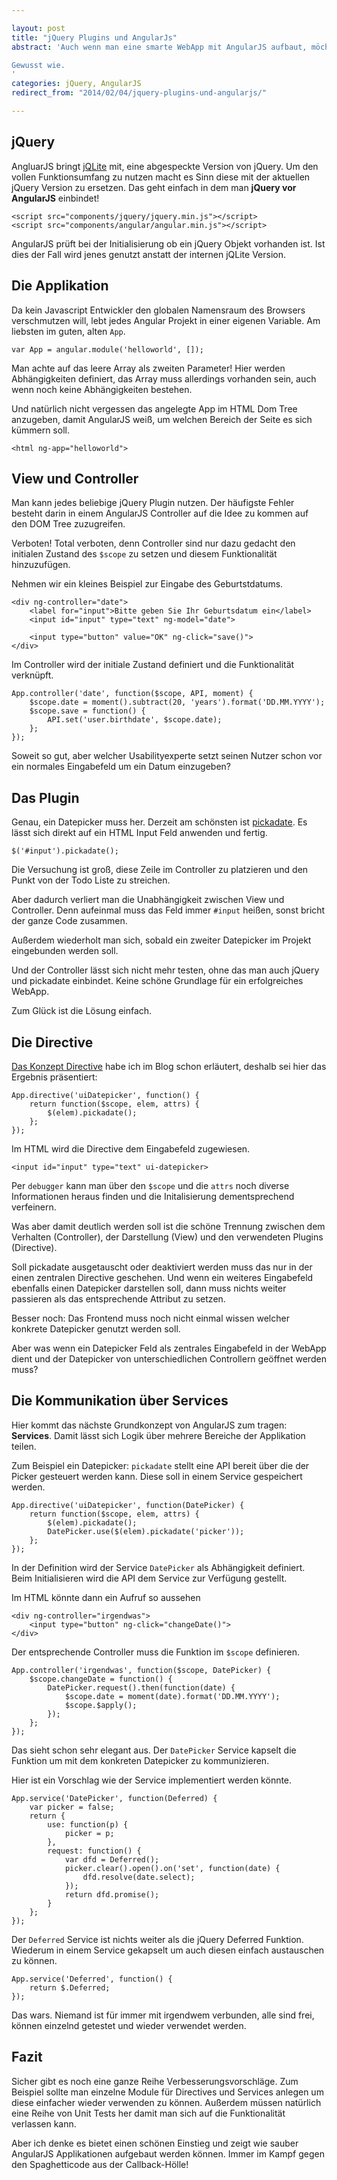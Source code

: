 ```yaml
---

layout: post
title: "jQuery Plugins und AngularJs"
abstract: 'Auch wenn man eine smarte WebApp mit AngularJS aufbaut, möchte man nicht auf den reichen Funktionsumfang und die tollen Plugins von jQuery verzichten. Muss man zum Glück auch nicht, da die beiden Frameworks großartig zusammenarbeiten.
Gewusst wie.
'
categories: jQuery, AngularJS
redirect_from: "2014/02/04/jquery-plugins-und-angularjs/"

---
```





## jQuery

AngluarJS bringt [jQLite](https://code.google.com/p/jqlite/) mit, eine abgespeckte Version von jQuery. Um den vollen Funktionsumfang zu nutzen macht es Sinn diese mit der aktuellen jQuery Version zu ersetzen. Das geht einfach in dem man **jQuery vor AngularJS** einbindet!

	<script src="components/jquery/jquery.min.js"></script>
	<script src="components/angular/angular.min.js"></script>

AngularJS prüft bei der Initialisierung ob ein jQuery Objekt vorhanden ist. Ist dies der Fall wird jenes genutzt anstatt der internen jQLite Version.


## Die Applikation

Da kein Javascript Entwickler den globalen Namensraum des Browsers verschmutzen will, lebt jedes Angular Projekt in einer eigenen Variable. Am liebsten im guten, alten `App`.

	var App = angular.module('helloworld', []);

Man achte auf das leere Array als zweiten Parameter! Hier werden Abhängigkeiten definiert, das Array muss allerdings vorhanden sein, auch wenn noch keine Abhängigkeiten bestehen.

Und natürlich nicht vergessen das angelegte App im HTML Dom Tree anzugeben, damit AngularJS weiß, um welchen Bereich der Seite es sich kümmern soll.

	<html ng-app="helloworld">


## View und Controller

Man kann jedes beliebige jQuery Plugin nutzen. Der häufigste Fehler besteht darin in einem AngularJS Controller auf die Idee zu kommen auf den DOM Tree zuzugreifen.

Verboten! Total verboten, denn Controller sind nur dazu gedacht den initialen Zustand des `$scope` zu setzen und diesem Funktionalität hinzuzufügen.

Nehmen wir ein kleines Beispiel zur Eingabe des Geburtstdatums.

	<div ng-controller="date">
		<label for="input">Bitte geben Sie Ihr Geburtsdatum ein</label>
		<input id="input" type="text" ng-model="date">

		<input type="button" value="OK" ng-click="save()">
	</div>

Im Controller wird der initiale Zustand definiert und die Funktionalität verknüpft.

	App.controller('date', function($scope, API, moment) {
		$scope.date = moment().subtract(20, 'years').format('DD.MM.YYYY');
		$scope.save = function() {
			API.set('user.birthdate', $scope.date);
		};
	});

Soweit so gut, aber welcher Usabilityexperte setzt seinen Nutzer schon vor ein normales Eingabefeld um ein Datum einzugeben? 


## Das Plugin

Genau, ein Datepicker muss her. Derzeit am schönsten ist [pickadate](http://amsul.ca/pickadate.js/). Es lässt sich direkt auf ein HTML Input Feld anwenden und fertig.

	$('#input').pickadate();

Die Versuchung ist groß, diese Zeile im Controller zu platzieren und den Punkt von der Todo Liste zu streichen.

Aber dadurch verliert man die Unabhängigkeit zwischen View und Controller. Denn aufeinmal muss das Feld immer `#input` heißen, sonst bricht der ganze Code zusammen. 

Außerdem wiederholt man sich, sobald ein zweiter Datepicker im Projekt eingebunden werden soll.

Und der Controller lässt sich nicht mehr testen, ohne das man auch jQuery und pickadate einbindet. Keine schöne Grundlage für ein erfolgreiches WebApp.

Zum Glück ist die Lösung einfach.


## Die Directive

[Das Konzept Directive](http://www.interaktionsdesigner.de/2013/07/24/das-zusammenspiel-von-directives-services-und-templates-in-angularjs/) habe ich im Blog schon erläutert, deshalb sei hier das Ergebnis präsentiert:

	App.directive('uiDatepicker', function() {
		return function($scope, elem, attrs) {
			$(elem).pickadate();
		};
	});

Im HTML wird die Directive dem Eingabefeld zugewiesen.

	<input id="input" type="text" ui-datepicker>

Per `debugger` kann man über den `$scope` und die `attrs` noch diverse Informationen heraus finden und die Initalisierung dementsprechend verfeinern.

Was aber damit deutlich werden soll ist die schöne Trennung zwischen dem Verhalten (Controller), der Darstellung (View) und den verwendeten Plugins (Directive).

Soll pickadate ausgetauscht oder deaktiviert werden muss das nur in der einen zentralen Directive geschehen. Und wenn ein weiteres Eingabefeld ebenfalls einen Datepicker darstellen soll, dann muss nichts weiter passieren als das entsprechende Attribut zu setzen.

Besser noch: Das Frontend muss noch nicht einmal wissen welcher konkrete Datepicker genutzt werden soll.

Aber was wenn ein Datepicker Feld als zentrales Eingabefeld in der WebApp dient und der Datepicker von unterschiedlichen Controllern geöffnet werden muss?


## Die Kommunikation über Services

Hier kommt das nächste Grundkonzept von AngularJS zum tragen: **Services**. Damit lässt sich Logik über mehrere Bereiche der Applikation teilen.

Zum Beispiel ein Datepicker: `pickadate` stellt eine API bereit über die der Picker gesteuert werden kann. Diese soll in einem Service gespeichert werden.

	App.directive('uiDatepicker', function(DatePicker) {
		return function($scope, elem, attrs) {
			$(elem).pickadate();
			DatePicker.use($(elem).pickadate('picker'));
		};
	});

In der Definition wird der Service `DatePicker` als Abhängigkeit definiert. Beim Initialisieren wird die API dem Service zur Verfügung gestellt.

Im HTML könnte dann ein Aufruf so aussehen

	<div ng-controller="irgendwas">
		<input type="button" ng-click="changeDate()">
	</div>

Der entsprechende Controller muss die Funktion im `$scope` definieren.

	App.controller('irgendwas', function($scope, DatePicker) {
		$scope.changeDate = function() {
			DatePicker.request().then(function(date) {
				$scope.date = moment(date).format('DD.MM.YYYY');
				$scope.$apply();
			});
		};
	});

Das sieht schon sehr elegant aus. Der `DatePicker` Service kapselt die Funktion um mit dem konkreten Datepicker zu kommunizieren.

Hier ist ein Vorschlag wie der Service implementiert werden könnte.

	App.service('DatePicker', function(Deferred) {
		var picker = false;
		return {
			use: function(p) {
				picker = p;
			},
			request: function() {
				var dfd = Deferred();
				picker.clear().open().on('set', function(date) {
					dfd.resolve(date.select);
				});
				return dfd.promise();
			}
		};
	});

Der `Deferred` Service ist nichts weiter als die jQuery Deferred Funktion. Wiederum in einem Service gekapselt um auch diesen einfach austauschen zu können.

	App.service('Deferred', function() {
		return $.Deferred;
	});

Das wars. Niemand ist für immer mit irgendwem verbunden, alle sind frei, können einzelnd getestet und wieder verwendet werden.


## Fazit

Sicher gibt es noch eine ganze Reihe Verbesserungsvorschläge. Zum Beispiel sollte man einzelne Module für Directives und Services anlegen um diese einfacher wieder verwenden zu können. Außerdem müssen natürlich eine Reihe von Unit Tests her damit man sich auf die Funktionalität verlassen kann.

Aber ich denke es bietet einen schönen Einstieg und zeigt wie sauber AngularJS Applikationen aufgebaut werden können. Immer im Kampf gegen den Spaghetticode aus der Callback-Hölle!